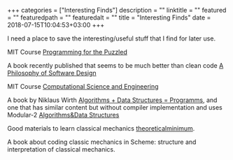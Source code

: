 +++
categories = ["Interesting Finds"]
description = ""
linktitle = ""
featured = ""
featuredpath = ""
featuredalt = ""
title = "Interesting Finds"
date = 2018-07-15T10:04:53+03:00
+++

I need a place to save the interesting/useful stuff that I find for later use.

MIT Course [Programming for the Puzzled](https://ocw.mit.edu/courses/electrical-engineering-and-computer-science/6-s095-programming-for-the-puzzled-january-iap-2018/puzzle-1-you-will-all-conform/)

A book recently published that seems to be much better than clean code [A Philosophy of Software Design](https://www.amazon.com/Philosophy-Software-Design-John-Ousterhout/dp/1732102201)

MIT Course [Computational Science and Engineering](https://www.youtube.com/watch?v=CgfkEUOFAj0)

A book by Niklaus Wirth [Algorithms + Data Structures = Programms](https://www.amazon.com/Algorithms-Structures-Prentice-Hall-Automatic-Computation/dp/0130224189/ref=sr_1_1?s=books&ie=UTF8&qid=1535783313&sr=1-1&keywords=algorithms+%2B+data+structures), and one that has similar content but without compiler implementation and uses Modular-2 [Algorithms&Data Structures](https://www.amazon.com/gp/product/0130220051/ref=dbs_a_def_rwt_bibl_vppi_i1)

Good materials to learn classical mechanics [theoreticalminimum](theoreticalminimum.com).

A book about coding classic mechanics in Scheme: structure and interpretation of classical mechanics.
